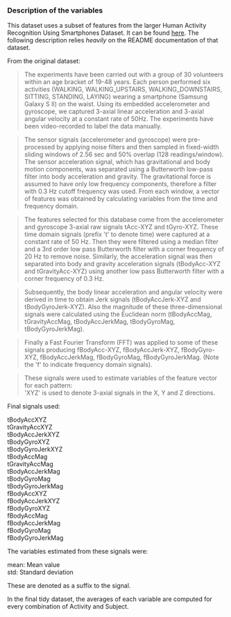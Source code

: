 ### Description of the variables

This dataset uses a subset of features from the larger Human Activity
Recognition Using Smartphones Dataset. It can be found
[here](http://archive.ics.uci.edu/ml/datasets/Human+Activity+Recognition+Using+Smartphones).
The following description relies *heavily* on the README documentation
of that dataset.

From the original dataset:

> The experiments have been carried out with a group of 30 volunteers
> within an age bracket of 19-48 years. Each person performed six
> activities (WALKING, WALKING_UPSTAIRS, WALKING_DOWNSTAIRS, SITTING,
> STANDING, LAYING) wearing a smartphone (Samsung Galaxy S II) on the
> waist. Using its embedded accelerometer and gyroscope, we captured
> 3-axial linear acceleration and 3-axial angular velocity at a constant
> rate of 50Hz. The experiments have been video-recorded to label the
> data manually.

> The sensor signals (accelerometer and gyroscope) were pre-processed by
> applying noise filters and then sampled in fixed-width sliding windows
> of 2.56 sec and 50% overlap (128 readings/window). The sensor
> acceleration signal, which has gravitational and body motion
> components, was separated using a Butterworth low-pass filter into
> body acceleration and gravity. The gravitational force is assumed to
> have only low frequency components, therefore a filter with 0.3 Hz
> cutoff frequency was used. From each window, a vector of features was
> obtained by calculating variables from the time and frequency domain.

> The features selected for this database come from the accelerometer
> and gyroscope 3-axial raw signals tAcc-XYZ and tGyro-XYZ. These time
> domain signals (prefix 't' to denote time) were captured at a constant
> rate of 50 Hz. Then they were filtered using a median filter and a 3rd
> order low pass Butterworth filter with a corner frequency of 20 Hz to
> remove noise. Similarly, the acceleration signal was then separated
> into body and gravity acceleration signals (tBodyAcc-XYZ and
> tGravityAcc-XYZ) using another low pass Butterworth filter with a
> corner frequency of 0.3 Hz.

> Subsequently, the body linear acceleration and angular velocity were
> derived in time to obtain Jerk signals (tBodyAccJerk-XYZ and
> tBodyGyroJerk-XYZ). Also the magnitude of these three-dimensional
> signals were calculated using the Euclidean norm (tBodyAccMag,
> tGravityAccMag, tBodyAccJerkMag, tBodyGyroMag, tBodyGyroJerkMag).

> Finally a Fast Fourier Transform (FFT) was applied to some of these
> signals producing fBodyAcc-XYZ, fBodyAccJerk-XYZ, fBodyGyro-XYZ,
> fBodyAccJerkMag, fBodyGyroMag, fBodyGyroJerkMag. (Note the 'f' to
> indicate frequency domain signals).

> These signals were used to estimate variables of the feature vector
> for each pattern:\
> 'XYZ' is used to denote 3-axial signals in the X, Y and Z directions.

Final signals used:

tBodyAccXYZ\
tGravityAccXYZ\
tBodyAccJerkXYZ\
tBodyGyroXYZ\
tBodyGyroJerkXYZ\
tBodyAccMag\
tGravityAccMag\
tBodyAccJerkMag\
tBodyGyroMag\
tBodyGyroJerkMag\
fBodyAccXYZ\
fBodyAccJerkXYZ\
fBodyGyroXYZ\
fBodyAccMag\
fBodyAccJerkMag\
fBodyGyroMag\
fBodyGyroJerkMag

The variables estimated from these signals were:

mean: Mean value\
std: Standard deviation

These are denoted as a suffix to the signal.

In the final tidy dataset, the averages of each variable are computed for every combination of Activity and Subject.